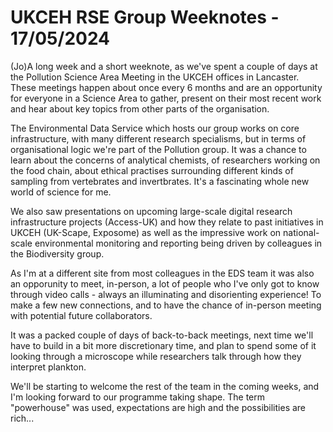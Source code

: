 # UKCEH RSE Group Weeknotes - 17/05/2024

(Jo)A long week and a short weeknote, as we've spent a couple of days at the Pollution Science Area Meeting in the UKCEH offices in Lancaster. These meetings happen about once every 6 months and are an opportunity for everyone in a Science Area to gather, present on their most recent work and hear about key topics from other parts of the organisation.

The Environmental Data Service which hosts our group works on core infrastructure, with many different research specialisms, but in terms of organisational logic we're part of the Pollution group. It was a chance to learn about the concerns of analytical chemists, of researchers working on the food chain, about ethical practises surrounding different kinds of sampling from vertebrates and invertbrates. It's a fascinating whole new world of science for me. 

We also saw presentations on upcoming large-scale digital research infrastructure projects (Access-UK) and how they relate to past initiatives in UKCEH (UK-Scape, Exposome) as well as the impressive work on national-scale environmental monitoring and reporting being driven by colleagues in the Biodiversity group.

As I'm at a different site from most colleagues in the EDS team it was also an opporunity to meet, in-person, a lot of people who I've only got to know through video calls - always an illuminating and disorienting experience! To make a few new connections, and to have the chance of in-person meeting with potential future collaborators. 

It was a packed couple of days of back-to-back meetings, next time we'll have to build in a bit more discretionary time, and plan to spend some of it looking through a microscope while researchers talk through how they interpret plankton.

We'll be starting to welcome the rest of the team in the coming weeks, and I'm looking forward to our programme taking shape. The term "powerhouse" was used, expectations are high and the possibilities are rich...

